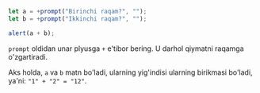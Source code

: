 ```js run demo
let a = +prompt("Birinchi raqam?", "");
let b = +prompt("Ikkinchi raqam?", "");

alert(a + b);
```

`prompt` oldidan unar plyusga `+` e'tibor bering. U darhol qiymatni raqamga o'zgartiradi.

Aks holda, `a` va `b` matn bo'ladi, ularning yig'indisi ularning birikmasi bo'ladi, ya'ni: `"1" + "2" = "12"`.
